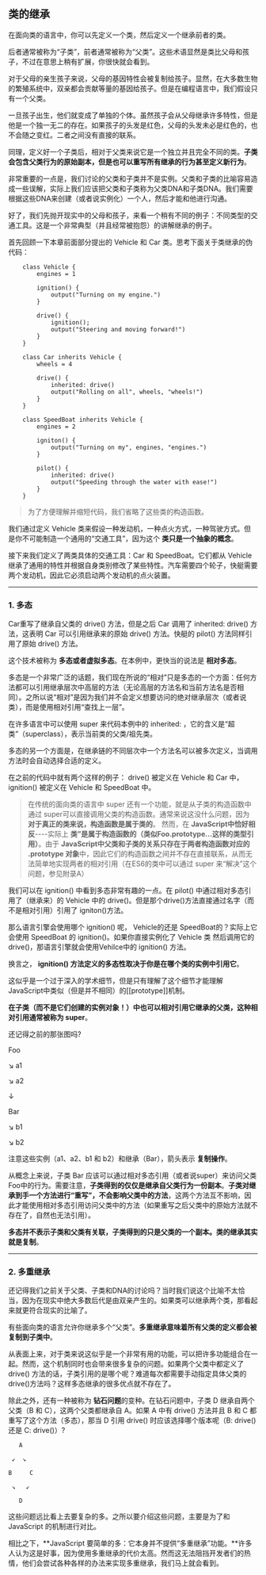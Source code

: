 ## 类的继承

在面向类的语言中，你可以先定义一个类，然后定义一个继承前者的类。

后者通常被称为“子类”，前者通常被称为“父类”。这些术语显然是类比父母和孩子，不过在意思上稍有扩展，你很快就会看到。

对于父母的亲生孩子来说，父母的基因特性会被复制给孩子。显然，在大多数生物的繁殖系统中，双亲都会贡献等量的基因给孩子。但是在编程语言中，我们假设只有一个父类。

一旦孩子出生，他们就变成了单独的个体。虽然孩子会从父母继承许多特性，但是他是一个独一无二的存在。如果孩子的头发是红色，父母的头发未必是红色的，也不会随之变红。二者之间没有直接的联系。

同理，定义好一个子类后，相对于父类来说它是一个独立并且完全不同的类。**子类会包含父类行为的原始副本，但是也可以重写所有继承的行为甚至定义新行为**。

非常重要的一点是，我们讨论的父类和子类并不是实例。父类和子类的比喻容易造成一些误解，实际上我们应该把父类和子类称为父类DNA和子类DNA。我们需要根据这些DNA来创建（或者说实例化）一个人，然后才能和他进行沟通。

好了，我们先抛开现实中的父母和孩子，来看一个稍有不同的例子：不同类型的交通工具。这是一个非常典型（并且经常被抱怨）的讲解继承的例子。

首先回顾一下本章前面部分提出的 Vehicle 和 Car 类。思考下面关于类继承的伪代码：

```
    class Vehicle {
        engines = 1

        ignition() {
            output("Turning on my engine.")
        }

        drive() {
            ignition();
            output("Steering and moving forward!")
        }
    }

    class Car inherits Vehicle {
        wheels = 4

        drive() {
            inherited: drive()
            output("Rolling on all", wheels, "wheels!")
        }
    }

    class SpeedBoat inherits Vehicle {
        engines = 2

        igniton() {
            output("Turning on my", engines, "engines.")
        }

        pilot() {
            inherited: drive()
            output("Speeding through the water with ease!")
        }
    }
```

> 为了方便理解并缩短代码，我们省略了这些类的构造函数。

我们通过定义 Vehicle 类来假设一种发动机，一种点火方式，一种驾驶方式。但是你不可能制造一个通用的“交通工具”，因为这个 **类只是一个抽象的概念**。

接下来我们定义了两类具体的交通工具：Car 和 SpeedBoat。它们都从 Vehicle 继承了通用的特性并根据自身类别修改了某些特性。汽车需要四个轮子，快艇需要两个发动机，因此它必须启动两个发动机的点火装置。

----------------------------------

### 1. 多态

Car重写了继承自父类的 drive() 方法，但是之后 Car 调用了 inherited: drive() 方法，这表明 Car 可以引用继承来的原始 drive() 方法。快艇的 pilot() 方法同样引用了原始 drive() 方法。

这个技术被称为 **多态或者虚拟多态**。在本例中，更快当的说法是 **相对多态**。

多态是一个非常广泛的话题，我们现在所说的“相对”只是多态的一个方面：任何方法都可以引用继承层次中高层的方法（无论高层的方法名和当前方法名是否相同）。之所以说“相对”是因为我们并不会定义想要访问的绝对继承层次（或者说类），而是使用相对引用“查找上一层”。

在许多语言中可以使用 super 来代码本例中的 inherited: ，它的含义是“超类”（superclass），表示当前类的父类/祖先类。

多态的另一个方面是，在继承链的不同层次中一个方法名可以被多次定义，当调用方法时会自动选择合适的定义。

在之前的代码中就有两个这样的例子： drive() 被定义在 Vehicle 和 Car 中， ignition() 被定义在 Vehicle 和 SpeedBoat 中。

> 在传统的面向类的语言中 super 还有一个功能，就是从子类的构造函数中通过 super可以直接调用父类的构造函数。通常来说这没什么问题，因为 **对于真正的类来说，构造函数是属于类的**。
然而，在 **JavaScript中恰好相反**----实际上 **类”是属于构造函数的（类似Foo.prototype...这样的类型引用）**。由于 **JavaScript中父类和子类的关系只存在于两者构造函数对应的 .prototype 对象**中，因此它们的构造函数之间并不存在直接联系，从而无法简单地实现两者的相对引用（在ES6的类中可以通过 super 来“解决”这个问题，参见附录A）

我们可以在 ignition() 中看到多态非常有趣的一点。在 pilot() 中通过相对多态引用了（继承来）的 Vehicle 中的 drive()。但是那个drive()方法直接通过名字（而不是相对引用）引用了 igniton()方法。

那么语言引擎会使用哪个 ignition() 呢， Vehicle的还是 SpeedBoat的？实际上它会使用 SpeedBoat 的 ignition()。如果你直接实例化了 Vehicle 类 然后调用它的 drive()，那语言引擎就会使用Vehilce中的 ignition() 方法。

换言之， **ignition() 方法定义的多态性取决于你是在哪个类的实例中引用它**。

这似乎是一个过于深入的学术细节，但是只有理解了这个细节才能理解JavaScript中类似（但是并不相同）的\[[prototype]]机制。

**在子类（而不是它们创建的实例对象！）中也可以相对引用它继承的父类，这种相对引用通常被称为 super**。

还记得之前的那张图吗?

Foo 

 ↘  a1

 ↘  a2
 
 ↓

Bar

 ↘  b1
 
 ↘  b2

 注意这些实例（a1、a2、b1 和 b2）和继承（Bar），箭头表示 **复制操作**。

 从概念上来说，子类 Bar 应该可以通过相对多态引用（或者说super）来访问父类Foo中的行为。需要注意，**子类得到的仅仅是继承自父类行为一份副本**。**子类对继承到手一个方法进行“重写”，不会影响父类中的方法**，这两个方法互不影响，因此才能使用相对多态引用访问父类中的方法（如果重写之后父类中的原始方法就不存在了，自然也无法引用）。

 **多态并不表示子类和父类有关联，子类得到的只是父类的一个副本。类的继承其实就是复制**。

 --------------------------------------------

 ### 2. 多重继承

 还记得我们之前关于父类、子类和DNA的讨论吗？当时我们说这个比喻不太恰当，因为在现实中绝大多数后代是由双亲产生的。如果类可以继承两个类，那看起来就更符合现实的比喻了。

 有些面向类的语言允许你继承多个“父类”。**多重继承意味着所有父类的定义都会被复制到子类中**。

 从表面上来，对于类来说这似乎是一个非常有用的功能，可以把许多功能组合在一起。然而，这个机制同时也会带来很多复杂的问题。如果两个父类中都定义了 drive() 方法的话，子类引用的是哪个呢？难道每次都需要手动指定具体父类的 drive()方法吗？这样多态继承的很多优点就不存在了。

 除此之外，还有一种被称为 **钻石问题**的变种。在钻石问题中，子类 D 继承自两个父类（B 和 C），这两个父类都继承自 A。如果 A 中有 drive() 方法并且 B 和 C 都重写了这个方法（多态），那当 D 引用 drive() 时应该选择哪个版本呢（B: drive() 还是 C: drive()）?

       A

     ↙  ↘
    
    B     C
     
     ↘   ↙
 
       D

这些问题远比看上去要复杂的多。之所以要介绍这些问题，主要是为了和 JavaScript 的机制进行对比。

相比之下，**JavaScript 要简单的多：它本身并不提供“多重继承”功能。**许多人认为这是好事，因为使用多重继承的代价太高。然而这无法阻挡开发者们的热情，他们会尝试各种各样的办法来实现多重继承，我们马上就会看到。

